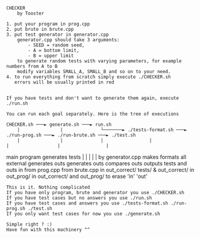 
	CHECKER
		by Tooster
		
	1. put your program in prog.cpp
	2. put brute in brute.cpp
	3. put test generator in generator.cpp
	    generator.cpp should take 3 arguments:
			- SEED = random seed,
			- A = bottom limit,
			- B = upper limit
		to generate random tests with varying parameters, for example numbers from A to B
		modify variables SMALL_A, SMALL_B and so on to your need.
	4. to run everything from scratch simply execute ./CHECKER.sh
	   errors will be usually printed in red
	
	
	If you have tests and don't want to generate them again, execute ./run.sh
	
	You can run each goal separately. Here is the tree of executions
	
	CHECKER.sh ───► generate.sh ───► run.sh
	    |               |              └───────► ./tests-format.sh ───► ./run-prog.sh ───► ./run-brute.sh ───► ./test.sh
		|               |              |                 |                    |                  |                 |
   main program   generates tests      |                 |                    |                  |                 |
                  by generator.cpp   makes      formats all external    generates outs     generates outs     compares outs 
				                    outputs     tests and outs in       from prog.cpp      from brute.cpp     in out_correct/
									            tests/ & out_correct/   in out_prog/       in out_correct/    and out_prog/
												to erase 'in' 'out'
												
												
	This is it. Nothing complicated
	If you have only program, brute and generator you use ./CHECKER.sh
	If you have test cases but no answers you use ./run.sh
	If you have test cases and answers you use ./tests-format.sh ./run-prog.sh ./test.sh
	If you only want test cases for now you use ./generate.sh
	
	Simple right ? :)
	Have fun with this machinery ^^